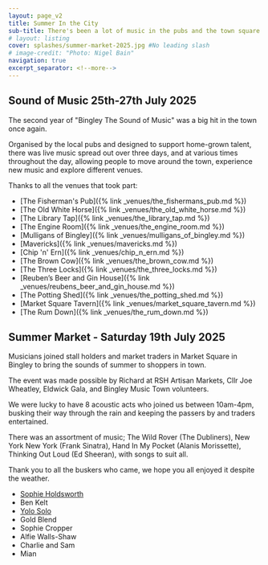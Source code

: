 ```yaml
---
layout: page_v2
title: Summer In the City
sub-title: There's been a lot of music in the pubs and the town square recently
# layout: listing
cover: splashes/summer-market-2025.jpg #No leading slash
# image-credit: "Photo: Nigel Bain"
navigation: true
excerpt_separator: <!--more-->
---
```


## Sound of Music 25th-27th July 2025

The second year of "Bingley The Sound of Music" was a big hit in the town once again.
<!--more-->

Organised by the local pubs and designed to support home-grown talent, there was live music spread out over three days, and at various times throughout the day, allowing people to move around the town, experience new music and explore different venues. 

Thanks to all the venues that took part:
* [The Fisherman's Pub]({% link _venues/the_fishermans_pub.md %})
* [The Old White Horse]({% link _venues/the_old_white_horse.md %})
* [The Library Tap]({% link _venues/the_library_tap.md %})
* [The Engine Room]({% link _venues/the_engine_room.md %})
* [Mulligans of Bingley]({% link _venues/mulligans_of_bingley.md %})
* [Mavericks]({% link _venues/mavericks.md %})
* [Chip 'n' Ern]({% link _venues/chip_n_ern.md %})
* [The Brown Cow]({% link _venues/the_brown_cow.md %})
* [The Three Locks]({% link _venues/the_three_locks.md %})
* [Reuben’s Beer and Gin House]({% link _venues/reubens_beer_and_gin_house.md %})
* [The Potting Shed]({% link _venues/the_potting_shed.md %})
* [Market Square Tavern]({% link _venues/market_square_tavern.md %})
* [The Rum Down]({% link _venues/the_rum_down.md %})

## Summer Market - Saturday 19th July 2025

Musicians joined stall holders and market traders in Market Square in Bingley to bring the sounds of summer to shoppers in town.

The event was made possible by Richard at RSH Artisan Markets, Cllr Joe Wheatley, Eldwick Gala, and Bingley Music Town volunteers. 

We were lucky to have 8 acoustic acts who joined us between 10am-4pm, busking their way through the rain and keeping the passers by and traders entertained.  

There was an assortment of music; The Wild Rover (The Dubliners), New York New York (Frank Sinatra), Hand In My Pocket (Alanis Morissette), Thinking Out Loud (Ed Sheeran), with songs to suit all. 

Thank you to all the buskers who came, we hope you all enjoyed it despite the weather.

* [Sophie Holdsworth](https://www.sophieholdsworth.co.uk/)
* Ben Kelt
* [Yolo Solo](https://www.facebook.com/matthewbroadbentyolosolo/)
* Gold Blend 
* Sophie Cropper 
* Alfie Walls-Shaw
* Charlie and Sam 
* Mian 


